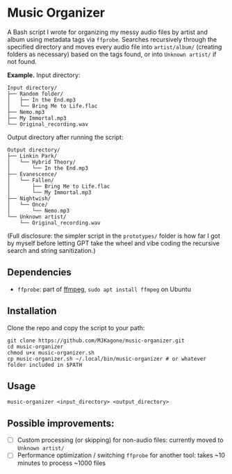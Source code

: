 # Music Organizer

A Bash script I wrote for organizing my messy audio files by artist and album using metadata tags via `ffprobe`. Searches recursively through the specified directory and moves every audio file into `artist/album/` (creating folders as necessary) based on the tags found, or into `Unknown artist/` if not found.

**Example.** Input directory:

```
Input directory/
├── Random folder/
│   ├── In the End.mp3
│   └── Bring Me to Life.flac
├── Nemo.mp3
├── My Immortal.mp3
└── Original_recording.wav
```

Output directory after running the script:

```
Output directory/
├── Linkin Park/
│   └── Hybrid Theory/
│       └── In the End.mp3
├── Evanescence/
│   └── Fallen/
│       ├── Bring Me to Life.flac
│       └── My Immortal.mp3
├── Nightwish/
│   └── Once/
│       └── Nemo.mp3
└── Unknown artist/
    └── Original_recording.wav
```

(Full disclosure: the simpler script in the `prototypes/` folder is how far I got by myself before letting GPT take the wheel and vibe coding the recursive search and string sanitization.)

## Dependencies

- `ffprobe`: part of [ffmpeg](https://ffmpeg.org/download.html), `sudo apt install ffmpeg` on Ubuntu

## Installation

Clone the repo and copy the script to your path:

```
git clone https://github.com/MJKagone/music-organizer.git
cd music-organizer
chmod u+x music-organizer.sh
cp music-organizer.sh ~/.local/bin/music-organizer # or whatever folder included in $PATH
```

## Usage
```
music-organizer <input_directory> <output_directory>
```

## Possible improvements:

- [ ] Custom processing (or skipping) for non-audio files: currently moved to `Unknown artist/`
- [ ] Performance optimization / switching `ffprobe` for another tool: takes ~10 minutes to process ~1000 files
